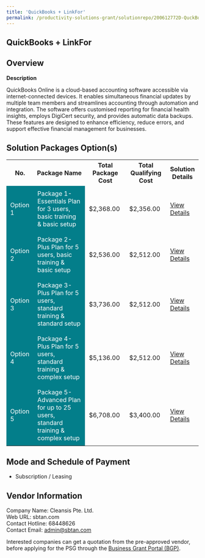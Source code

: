 ```yaml
---
title: 'QuickBooks + LinkFor'
permalink: /productivity-solutions-grant/solutionrepo/200612772D-QuckBooks-LnkFor-G
---
```


## QuickBooks + LinkFor

## Overview

**Description**

QuickBooks Online is a cloud-based accounting software accessible via internet-connected devices. It enables simultaneous financial updates by multiple team members and streamlines accounting through automation and integration. The software offers customised reporting for financial health insights, employs DigiCert security, and provides automatic data backups. These features are designed to enhance efficiency, reduce errors, and support effective financial management for businesses.

## Solution Packages Option(s)

<table>
<tr>
<th><b>No.</b></th>
<th><b>Package Name</b></th>
<th><b>Total Package Cost</b></th>
<th><b>Total Qualifying Cost</b></th>
<th><b>Solution Details</b></th>
</tr>
<tr>
<td style='padding: 10px; background-color: #037E8A; color: #FFFFFF;'>Option 1</td>
<td style='padding: 10px; background-color: #037E8A; color: #FFFFFF;'>Package 1-Essentials Plan for 3 users, basic training & basic setup</td>
<td style='padding: 10px;'>$2,368.00</td>
<td style='padding: 10px;'>$2,356.00</td>
<td style='padding: 10px;'><a href='/images/psg/200612772D_20240185_13032025_Desensitised_Annex3_Part1.pdf' target='_blank'>View Details</a></td>
</tr>
<tr>
<td style='padding: 10px; background-color: #037E8A; color: #FFFFFF;'>Option 2</td>
<td style='padding: 10px; background-color: #037E8A; color: #FFFFFF;'>Package 2-Plus Plan for 5 users, basic training & basic setup</td>
<td style='padding: 10px;'>$2,536.00</td>
<td style='padding: 10px;'>$2,512.00</td>
<td style='padding: 10px;'><a href='/images/psg/200612772D_20240185_13032025_Desensitised_Annex3_Part2.pdf' target='_blank'>View Details</a></td>
</tr>
<tr>
<td style='padding: 10px; background-color: #037E8A; color: #FFFFFF;'>Option 3</td>
<td style='padding: 10px; background-color: #037E8A; color: #FFFFFF;'>Package 3-Plus Plan for 5 users, standard training & standard setup</td>
<td style='padding: 10px;'>$3,736.00</td>
<td style='padding: 10px;'>$2,512.00</td>
<td style='padding: 10px;'><a href='/images/psg/200612772D_20240185_13032025_Desensitised_Annex3_Part3.pdf' target='_blank'>View Details</a></td>
</tr>
<tr>
<td style='padding: 10px; background-color: #037E8A; color: #FFFFFF;'>Option 4</td>
<td style='padding: 10px; background-color: #037E8A; color: #FFFFFF;'>Package 4-Plus Plan for 5 users, standard training & complex setup</td>
<td style='padding: 10px;'>$5,136.00</td>
<td style='padding: 10px;'>$2,512.00</td>
<td style='padding: 10px;'><a href='/images/psg/200612772D_20240185_13032025_Desensitised_Annex3_Part4.pdf' target='_blank'>View Details</a></td>
</tr>
<tr>
<td style='padding: 10px; background-color: #037E8A; color: #FFFFFF;'>Option 5</td>
<td style='padding: 10px; background-color: #037E8A; color: #FFFFFF;'>Package 5-Advanced Plan for up to 25 users, standard training & complex setup</td>
<td style='padding: 10px;'>$6,708.00</td>
<td style='padding: 10px;'>$3,400.00</td>
<td style='padding: 10px;'><a href='/images/psg/200612772D_20240185_13032025_Desensitised_Annex3_Part5.pdf' target='_blank'>View Details</a></td>
</tr>
</table>

## Mode and Schedule of Payment

 - Subscription / Leasing

## Vendor Information

 Company Name: Cleansis Pte. Ltd.<br>Web URL: sbtan.com <br>Contact Hotline: 68448626 <br>Contact Email: admin@sbtan.com <br>

Interested companies can get a quotation from the pre-approved vendor, before applying for the PSG through the <a href='https://www.businessgrants.gov.sg/' target='_blank' rel='noopener'>Business Grant Portal (BGP)</a>.

<script src="/jquery/resize-tables.js"></script>
